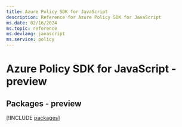 ```yaml
---
title: Azure Policy SDK for JavaScript
description: Reference for Azure Policy SDK for JavaScript
ms.date: 02/16/2024
ms.topic: reference
ms.devlang: javascript
ms.service: policy
---
```

# Azure Policy SDK for JavaScript - preview
## Packages - preview
[!INCLUDE [packages](policy-index.md)]